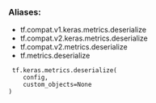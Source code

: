 ### Aliases:
- tf.compat.v1.keras.metrics.deserialize
- tf.compat.v2.keras.metrics.deserialize
- tf.compat.v2.metrics.deserialize
- tf.metrics.deserialize

```
 tf.keras.metrics.deserialize(
    config,
    custom_objects=None
)
```
